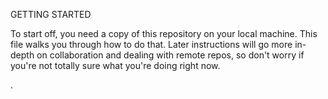 GETTING STARTED

To start off, you need a copy of this repository on your local machine.  This file walks you through how to do that.  Later instructions will go more in-depth on collaboration and dealing with remote repos, so don't worry if you're not totally sure what you're doing right now.

.
